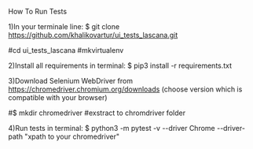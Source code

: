 How To Run Tests

1)In your terminale line:
$ git clone https://github.com/khalikovartur/ui_tests_lascana.git

#cd ui_tests_lascana
#mkvirtualenv

2)Install all requirements in terminal: 
$ pip3 install -r requirements.txt

3)Download Selenium WebDriver from https://chromedriver.chromium.org/downloads (choose version which is compatible with your browser)

#$ mkdir chromedriver
#exstract to chromdriver folder


4)Run tests in terminal: $ python3 -m pytest -v --driver Chrome --driver-path "xpath to your chromedriver"

